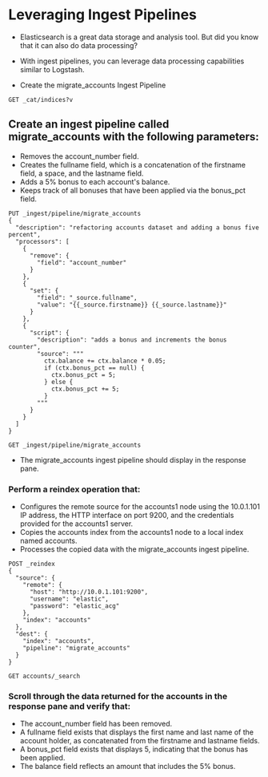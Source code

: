 # Leveraging Ingest Pipelines
- Elasticsearch is a great data storage and analysis tool. But did you know that it can also do data processing?
- With ingest pipelines, you can leverage data processing capabilities similar to Logstash.

- Create the migrate_accounts Ingest Pipeline

```
GET _cat/indices?v
```


## Create an ingest pipeline called migrate_accounts with the following parameters:
- Removes the account_number field.
- Creates the fullname field, which is a concatenation of the firstname field, a space, and the lastname field.
- Adds a 5% bonus to each account's balance.
- Keeps track of all bonuses that have been applied via the bonus_pct field.

```
PUT _ingest/pipeline/migrate_accounts
{
  "description": "refactoring accounts dataset and adding a bonus five percent",
  "processors": [
    {
      "remove": {
        "field": "account_number"
      }
    },
    {
      "set": {
        "field": "_source.fullname",
        "value": "{{_source.firstname}} {{_source.lastname}}"
      }
    },
    {
      "script": {
        "description": "adds a bonus and increments the bonus counter",
        "source": """
          ctx.balance += ctx.balance * 0.05;
          if (ctx.bonus_pct == null) {
            ctx.bonus_pct = 5;
          } else {
            ctx.bonus_pct += 5;
          }
        """
      }
    }
  ]
}
```

```
GET _ingest/pipeline/migrate_accounts
```

- The migrate_accounts ingest pipeline should display in the response pane.

### Perform a reindex operation that:
- Configures the remote source for the accounts1 node using the 10.0.1.101 IP address, the HTTP interface on port 9200, and the credentials provided for the accounts1 server.
- Copies the accounts index from the accounts1 node to a local index named accounts.
- Processes the copied data with the migrate_accounts ingest pipeline.
```
POST _reindex
{
  "source": {
    "remote": {
      "host": "http://10.0.1.101:9200",
      "username": "elastic",
      "password": "elastic_acg"
    },
    "index": "accounts"
  },
  "dest": {
    "index": "accounts",
    "pipeline": "migrate_accounts"
  }
}
```

```
GET accounts/_search
```

### Scroll through the data returned for the accounts in the response pane and verify that:
- The account_number field has been removed.
- A fullname field exists that displays the first name and last name of the account holder, as concatenated from the firstname and lastname fields.
- A bonus_pct field exists that displays 5, indicating that the bonus has been applied.
- The balance field reflects an amount that includes the 5% bonus.